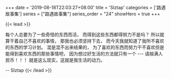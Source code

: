 +++
date = '2019-08-18T22:03:27+08:00'
title = 'Slztap'
categories = ['路遇故事集']
series = ["路遇故事集"]
series_order = "24"
showHero = true
+++

{{< lead >}}

每个人总要为了一些奇怪的东西而活，
而得到这些东西都得努力不是吗？
所以就算干着自己不喜欢的事情，
那我也必须坚持下去，
而今天我就知道了我所不喜欢的东西的学习计划。
混是混不出来结果的，
为了喜欢的东西而努力干不喜欢但是能得到喜欢东西的那些事情吧，
因为想过好生活的方法就只有一个 ---
请揣满人民币！！！
就是这么现实，这就是我生活的动力。

-- Slztap
{{< /lead >}}
